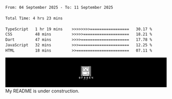 <!--START_SECTION:waka-->

```txt
From: 04 September 2025 - To: 11 September 2025

Total Time: 4 hrs 23 mins

TypeScript   1 hr 19 mins    >>>>>>>>=================   30.17 %
CSS          48 mins         >>>>>====================   18.21 %
Dart         47 mins         >>>>=====================   17.78 %
JavaScript   32 mins         >>>======================   12.25 %
HTML         18 mins         >>=======================   07.11 %
```

<!--END_SECTION:waka-->

<img src="https://raw.githubusercontent.com/n3xta/image-hosting/main/img/202411032331174.png"/>
My README is under construction. 
